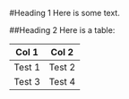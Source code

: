 #Heading 1
Here is some text.

##Heading 2
Here is a table:

Col 1 | Col 2
------|------
Test 1 | Test 2
Test 3 | Test 4
